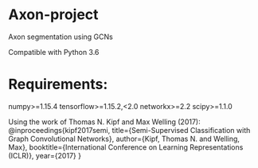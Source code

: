 # Axon-project
Axon segmentation using GCNs

Compatible with Python 3.6

# Requirements: 

numpy>=1.15.4
tensorflow>=1.15.2,<2.0
networkx>=2.2
scipy>=1.1.0


Using the work of Thomas N. Kipf and  Max Welling (2017):
@inproceedings{kipf2017semi,
  title={Semi-Supervised Classification with Graph Convolutional Networks},
  author={Kipf, Thomas N. and Welling, Max},
  booktitle={International Conference on Learning Representations (ICLR)},
  year={2017}
}
